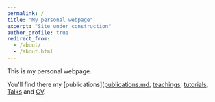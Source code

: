 ```yaml
---
permalink: /
title: "My personal webpage"
excerpt: "Site under construction"
author_profile: true
redirect_from: 
  - /about/
  - /about.html
---
```


This is my personal webpage.

You'll find there my [publications]([publications.md](https://leclere.github.io/publications/), [teachings](https://leclere.github.io/teaching/), [tutorials](https://leclere.github.io/tutorials/), [Talks](https://leclere.github.io/talks/) and [CV](https://leclere.github.io/cv/).